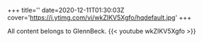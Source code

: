 +++
title=''
date=2020-12-11T01:30:03Z
cover='https://i.ytimg.com/vi/wkZIKV5Xgfo/hqdefault.jpg'
+++

All content belongs to GlennBeck.
{{< youtube wkZIKV5Xgfo >}}
